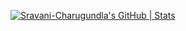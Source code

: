 
[![Sravani-Charugundla's GitHub | Stats](https://stats.quine.sh/Sravani-Charugundla/github?theme=dark)](https://quine.sh?utm_source=widgets&utm_campaign=Sravani-Charugundla)

<!--
**Sravani-Charugundla/Sravani-Charugundla** is a ✨ _special_ ✨ repository because its `README.md` (this file) appears on your GitHub profile.

Here are some ideas to get you started:

- 🔭 I’m currently working on ...
- 🌱 I’m currently learning ...
- 👯 I’m looking to collaborate on ...
- 🤔 I’m looking for help with ...
- 💬 Ask me about ...
- 📫 How to reach me: ...
- 😄 Pronouns: ...
- ⚡ Fun fact: ...
-->
